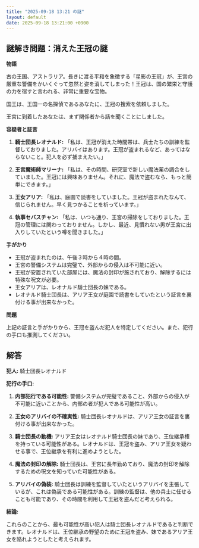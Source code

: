 ```yaml
---
title: "2025-09-18 13:21 の謎"
layout: default
date: 2025-09-18 13:21:00 +0900
---
```

## 謎解き問題：消えた王冠の謎

**物語**

古の王国、アストラリア。長きに渡る平和を象徴する「星影の王冠」が、王宮の厳重な警備をかいくぐって忽然と姿を消してしまった！王冠は、国の繁栄と守護の力を宿すと言われる、非常に重要な宝物。

国王は、王国一の名探偵であるあなたに、王冠の捜索を依頼しました。

王宮に到着したあなたは、まず関係者から話を聞くことにしました。

**容疑者と証言**

1.  **騎士団長レオナルド:** 「私は、王冠が消えた時間帯は、兵士たちの訓練を監督しておりました。アリバイはあります。王冠が盗まれるなど、あってはならないこと。犯人を必ず捕まえたい。」

2.  **王宮魔術師マリーナ:** 「私は、その時間、研究室で新しい魔法薬の調合をしていました。王冠には興味ありません。それに、魔法で盗むなら、もっと簡単にできます。」

3.  **王女アリア:** 「私は、庭園で読書をしていました。王冠が盗まれたなんて、信じられません。早く見つかることを祈っています。」

4.  **執事セバスチャン:** 「私は、いつも通り、王宮の掃除をしておりました。王冠の管理には関わっておりません。しかし、最近、見慣れない男が王宮に出入りしていたという噂を聞きました。」

**手がかり**

*   王冠が盗まれたのは、午後３時から４時の間。
*   王宮の警備システムは完璧で、外部からの侵入は不可能に近い。
*   王冠が安置されていた部屋には、魔法の封印が施されており、解除するには特殊な呪文が必要。
*   王女アリアは、レオナルド騎士団長の妹である。
*   レオナルド騎士団長は、アリア王女が庭園で読書をしていたという証言を裏付ける事が出来なかった。

**問題**

上記の証言と手がかりから、王冠を盗んだ犯人を特定してください。また、犯行の手口も推測してください。

## 解答

**犯人:** 騎士団長レオナルド

**犯行の手口:**

1.  **内部犯行である可能性:** 警備システムが完璧であること、外部からの侵入が不可能に近いことから、内部の者が犯人である可能性が高い。

2.  **王女のアリバイの不確実性:** 騎士団長レオナルドは、アリア王女の証言を裏付ける事が出来なかった。

3.  **騎士団長の動機:** アリア王女はレオナルド騎士団長の妹であり、王位継承権を持っている可能性がある。レオナルドは、王冠を盗み、アリア王女を疑わせる事で、王位継承を有利に進めようとした。

4.  **魔法の封印の解除:** 騎士団長は、王宮に長年勤めており、魔法の封印を解除するための呪文を知っていた可能性がある。

5.  **アリバイの偽装:** 騎士団長は訓練を監督していたというアリバイを主張しているが、これは偽装である可能性がある。訓練の監督は、他の兵士に任せることも可能であり、その時間を利用して王冠を盗んだと考えられる。

**結論:**

これらのことから、最も可能性が高い犯人は騎士団長レオナルドであると判断できます。レオナルドは、王位継承の野望のために王冠を盗み、妹であるアリア王女を陥れようとしたと考えられます。
